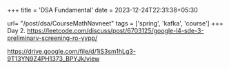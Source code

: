 +++
title = 'DSA Fundamental'
date = 2023-12-24T22:31:38+05:30

url= "/post/dsa/CourseMathNavneet"
tags = ['spring', 'kafka', 'course']
+++
Day 2.
https://leetcode.com/discuss/post/6703125/google-l4-sde-3-preliminary-screening-ro-yypp/

https://drive.google.com/file/d/1iS3sm1hLg3-9T13YN9Z4PH1373_BPYJk/view 
